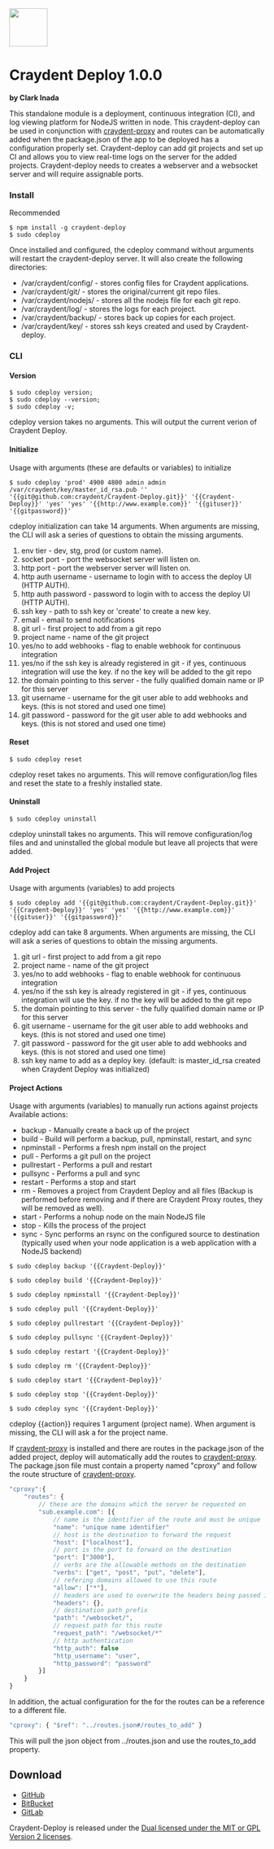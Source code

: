 <img src="http://craydent.com/JsonObjectEditor/img/svgs/craydent-logo.svg" width=75 height=75/>

# Craydent Deploy 1.0.0
**by Clark Inada**

This standalone module is a deployment, continuous integration (CI), and log viewing platform for NodeJS written in node.  This craydent-deploy can be used in conjunction with [craydent-proxy](https://www.npmjs.com/package/craydent-proxy) and routes can be automatically added when the package.json of the app to be deployed has a configuration properly set.  Craydent-deploy can add git projects and set up CI and allows you to view real-time logs on the server for the added projects.
Craydent-deploy needs to creates a webserver and a websocket server and will require assignable ports.

### Install
Recommended
```shell
$ npm install -g craydent-deploy
$ sudo cdeploy
```

Once installed and configured, the cdeploy command without arguments will restart the craydent-deploy server.  It will also create the following directories:

* /var/craydent/config/ - stores config files for Craydent applications.
* /var/craydent/git/ - stores the original/current git repo files.
* /var/craydent/nodejs/ - stores all the nodejs file for each git repo.
* /var/craydent/log/ - stores the logs for each project.
* /var/craydent/backup/ - stores back up copies for each project.
* /var/craydent/key/ - stores ssh keys created and used by Craydent-deploy.

### CLI

#### Version

```shell
$ sudo cdeploy version;
$ sudo cdeploy --version;
$ sudo cdeploy -v;
```

cdeploy version takes no arguments.  This will output the current verion of Craydent Deploy.

#### Initialize
Usage with arguments (these are defaults or variables) to initialize
```shell
$ sudo cdeploy 'prod' 4900 4800 admin admin /var/craydent/key/master_id_rsa.pub '' '{{git@github.com:craydent/Craydent-Deploy.git}}' '{{Craydent-Deploy}}' 'yes' 'yes' '{{http://www.example.com}}' '{{gituser}}' '{{gitpassword}}'
```

cdeploy initialization can take 14 arguments.  When arguments are missing, the CLI will ask a series of questions to obtain the missing arguments.

1. env tier - dev, stg, prod (or custom name).
2. socket port - port the websocket server will listen on.
3. http port - port the webserver server will listen on.
4. http auth username - username to login with to access the deploy UI (HTTP AUTH).
5. http auth password - password to login with to access the deploy UI (HTTP AUTH).
6. ssh key - path to ssh key or 'create' to create a new key.
7. email - email to send notifications
8. git url - first project to add from a git repo
9. project name - name of the git project
10. yes/no to add webhooks - flag to enable webhook for continuous integration
11. yes/no if the ssh key is already registered in git - if yes, continuous integration will use the key.  if no the key will be added to the git repo
12. the domain pointing to this server - the fully qualified domain name or IP for this server
13. git username - username for the git user able to add webhooks and keys. (this is not stored and used one time)
14. git password - password for the git user able to add webhooks and keys. (this is not stored and used one time)

#### Reset

```shell
$ sudo cdeploy reset
```

cdeploy reset takes no arguments.  This will remove configuration/log files and reset the state to a freshly installed state.

#### Uninstall

```shell
$ sudo cdeploy uninstall
```

cdeploy uninstall takes no arguments.  This will remove configuration/log files and and uninstalled the global module but leave all projects that were added.

#### Add Project
Usage with arguments (variables) to add projects
```shell
$ sudo cdeploy add '{{git@github.com:craydent/Craydent-Deploy.git}}' '{{Craydent-Deploy}}' 'yes' 'yes' '{{http://www.example.com}}' '{{gituser}}' '{{gitpassword}}'
```
cdeploy add can take 8 arguments.  When arguments are missing, the CLI will ask a series of questions to obtain the missing arguments.

1. git url - first project to add from a git repo
2. project name - name of the git project
3. yes/no to add webhooks - flag to enable webhook for continuous integration
4. yes/no if the ssh key is already registered in git - if yes, continuous integration will use the key.  if no the key will be added to the git repo
5. the domain pointing to this server - the fully qualified domain name or IP for this server
6. git username - username for the git user able to add webhooks and keys. (this is not stored and used one time)
7. git password - password for the git user able to add webhooks and keys. (this is not stored and used one time)
8. ssh key name to add as a deploy key. (default: is master_id_rsa created when Craydent Deploy was initialized)

#### Project Actions

Usage with arguments (variables) to manually run actions against projects
Available actions:

* backup - Manually create a back up of the project
* build - Build will perform a backup, pull, npminstall, restart, and sync
* npminstall - Performs a fresh npm install on the project
* pull - Performs a git pull on the project
* pullrestart - Performs a pull and restart
* pullsync - Performs a pull and sync
* restart - Performs a stop and start
* rm - Removes a project from Craydent Deploy and all files (Backup is performed before removing and if there are Craydent Proxy routes, they will be removed as well).
* start - Performs a nohup node on the main NodeJS file
* stop - Kills the process of the project
* sync - Sync performs an rsync on the configured source to destination (typically used when your node application is a web application with a NodeJS backend)

```shell
$ sudo cdeploy backup '{{Craydent-Deploy}}'
```
```shell
$ sudo cdeploy build '{{Craydent-Deploy}}'
```
```shell
$ sudo cdeploy npminstall '{{Craydent-Deploy}}'
```
```shell
$ sudo cdeploy pull '{{Craydent-Deploy}}'
```
```shell
$ sudo cdeploy pullrestart '{{Craydent-Deploy}}'
```
```shell
$ sudo cdeploy pullsync '{{Craydent-Deploy}}'
```
```shell
$ sudo cdeploy restart '{{Craydent-Deploy}}'
```
```shell
$ sudo cdeploy rm '{{Craydent-Deploy}}'
```
```shell
$ sudo cdeploy start '{{Craydent-Deploy}}'
```
```shell
$ sudo cdeploy stop '{{Craydent-Deploy}}'
```
```shell
$ sudo cdeploy sync '{{Craydent-Deploy}}'
```
cdeploy {{action}} requires 1 argument (project name).  When argument is missing, the CLI will ask a for the project name.


If [craydent-proxy](https://www.npmjs.com/package/craydent-proxy) is installed and there are routes in the package.json of the added project, deploy will automatically add the routes to [craydent-proxy](https://www.npmjs.com/package/@craydent/proxy).  The package.json file must contain a property named "cproxy" and follow the route structure of [craydent-proxy](https://www.npmjs.com/package/@craydent/proxy).
```js
"cproxy":{
    "routes": {
        // these are the domains which the server be requested on 
        "sub.example.com": [{
            // name is the identifier of the route and must be unique
            "name": "unique name identifier"
            // host is the destination to forward the request
            "host": ["localhost"],
            // port is the port to forward on the destination
            "port": ["3000"],
            // verbs are the allowable methods on the destination
            "verbs": ["get", "post", "put", "delete"],
            // refering domains allowed to use this route
            "allow": ["*"],
            // headers are used to overwrite the headers being passed iff it is passed
            "headers": {},
            // destination path prefix
            "path": "/websocket/",
            // request path for this route
            "request_path": "/websocket/*"
            // http authentication
            "http_auth": false
            "http_username": "user",
            "http_password": "password"
        }]
    }
}
```

In addition, the actual configuration for the for the routes can be a reference to a different file.
```js
"cproxy": { "$ref": "../routes.json#/routes_to_add" }
```
This will pull the json object from ../routes.json and use the routes_to_add property.


## Download

 * [GitHub](https://github.com/craydent/Deploy/)
 * [BitBucket](https://bitbucket.org/craydent/deploy)
 * [GitLab](https://gitlab.com/craydent/deploy)

Craydent-Deploy is released under the [Dual licensed under the MIT or GPL Version 2 licenses](http://craydent.com/license).<br>
